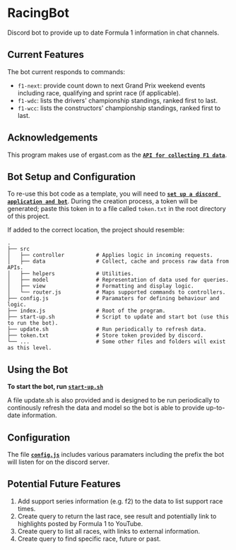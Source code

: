 # RacingBot
Discord bot to provide up to date Formula 1 information in chat channels.

## Current Features
The bot current responds to commands:
* `f1-next`: provide count down to next Grand Prix weekend events including race, qualifying and sprint race (if applicable).
* `f1-wdc`: lists the drivers' championship standings, ranked first to last.
* `f1-wcc`: lists the constructors' championship standings, ranked first to last.

## Acknowledgements
This program makes use of ergast.com as the **[`API for collecting F1 data`](https://ergast.com/mrd/)**.

## Bot Setup and Configuration
To re-use this bot code as a template, you will need to **[`set up a discord application and bot`](https://discordpy.readthedocs.io/en/stable/discord.html)**. During the creation process, a token will be generated; paste this token in to a file called `token.txt` in the root directory of this project.

If added to the correct location, the project should resemble:

```
.
├── src
│   ├── controller          # Applies logic in incoming requests.
│   ├── data                # Collect, cache and process raw data from APIs.
│   ├── helpers             # Utilities.
│   ├── model               # Representation of data used for queries.
│   ├── view                # Formatting and display logic.
│   └── router.js           # Maps supported commands to controllers.
├── config.js               # Paramaters for defining behaviour and logic.
├── index.js                # Root of the program.
├── start-up.sh             # Script to update and start bot (use this to run the bot).
├── update.sh               # Run periodically to refresh data.
├── token.txt               # Store token provided by discord.
└── ...                     # Some other files and folders will exist as this level.
```

## Using the Bot
**To start the bot, run [`start-up.sh`](https://github.com/legoya/DiscordRacingBot/blob/main/start-up.sh)**

A file update.sh is also provided and is designed to be run periodically to continously refresh the data and model so the bot is able to provide up-to-date information.

## Configuration
The file **[`config.js`](https://github.com/legoya/DiscordRacingBot/blob/main/config.js)** includes various paramaters including the prefix the bot will listen for on the discord server. 

## Potential Future Features
1. Add support series information (e.g. f2) to the data to list support race times.
2. Create query to return the last race, see result and potentially link to highlights posted by Formula 1 to YouTube.
3. Create query to list all races, with links to external information.
4. Create query to find specific race, future or past.
